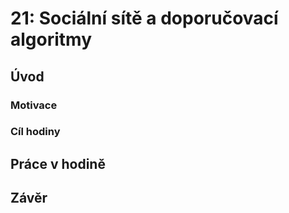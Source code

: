 # 21: Sociální sítě a doporučovací algoritmy

## Úvod

### Motivace

### Cíl hodiny

## Práce v hodině

## Závěr
